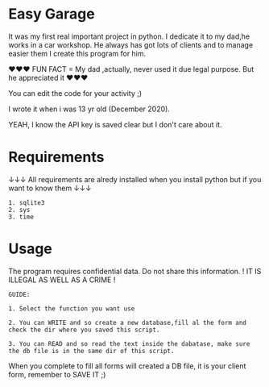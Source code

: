 # Easy Garage
It was my first real important project in python. I dedicate it to my dad,he works in a car workshop.
He always has got lots of clients and to manage easier them I create this program for him.

♥♥♥ FUN FACT = My dad ,actually, never used it due legal purpose. But he appreciated it ♥♥♥

You can edit the code for your activity ;)


I wrote it when i was 13 yr old (December 2020).

YEAH, I know the API key is saved clear but I don't care about it.

# Requirements
↓↓↓ All requirements are alredy installed when you install python but if you want to know them ↓↓↓

    1. sqlite3
    2. sys
    3. time


# Usage
The program requires confidential data. Do not share this information. ! IT IS ILLEGAL AS WELL AS A CRIME !

    GUIDE:

    1. Select the function you want use

    2. You can WRITE and so create a new database,fill al the form and check the dir where you saved this script.
    
    3. You can READ and so read the text inside the dabatase, make sure the db file is in the same dir of this script. 
    

When you complete to fill all forms will created a DB file, it is your client form, remember to SAVE IT ;)

